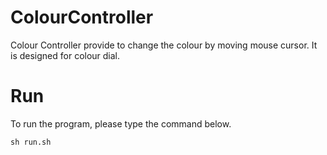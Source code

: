 # ColourController
Colour Controller provide to change the colour by moving mouse cursor. It is designed for colour dial.

# Run
To run the program, please type the command below.
```
sh run.sh
```
